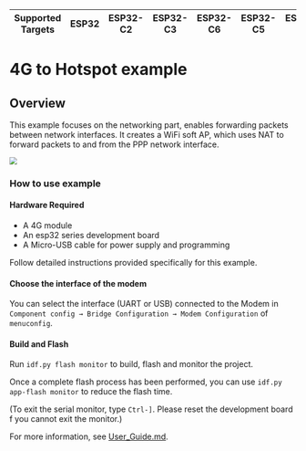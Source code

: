 | Supported Targets | ESP32 | ESP32-C2 | ESP32-C3 | ESP32-C6 | ESP32-C5 | ESP32-S2 | ESP32-S3 | ESP32-C61 |
| ----------------- | ----- | -------- | -------- | -------- | -------- | -------- | -------- | --------- |

# 4G to Hotspot example

## Overview

This example focuses on the networking part, enables forwarding packets between network interfaces. It creates a WiFi soft AP, which uses NAT to forward packets to and from the PPP network interface.

<img src="https://raw.githubusercontent.com/espressif/esp-iot-bridge/master/components/iot_bridge/docs/_static/4g_router_en.png" style="zoom:80%;" />

### How to use example

#### Hardware Required
- A 4G module
- An esp32 series development board
- A Micro-USB cable for power supply and programming

Follow detailed instructions provided specifically for this example.

#### Choose the interface of the modem

You can select the interface (UART or USB) connected to the Modem in `Component config → Bridge Configuration → Modem Configuration` of `menuconfig`.

#### Build and Flash
Run `idf.py flash monitor` to build, flash and monitor the project.

Once a complete flash process has been performed, you can use `idf.py app-flash monitor` to reduce the flash time.

(To exit the serial monitor, type `Ctrl-]`. Please reset the development board f you cannot exit the monitor.)

For more information, see [User_Guide.md](https://github.com/espressif/esp-iot-bridge/blob/master/components/iot_bridge/User_Guide.md).
